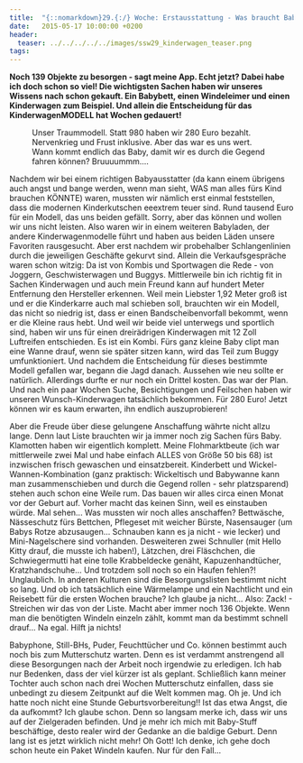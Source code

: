 ```yaml
---
title:  "{::nomarkdown}29.{:/} Woche: Erstausstattung - Was braucht Baby wirklich?"
date:   2015-05-17 10:00:00 +0200
header:
  teaser: ../../../../../images/ssw29_kinderwagen_teaser.png
tags:
---
```

**Noch 139 Objekte zu besorgen - sagt meine App. Echt jetzt? Dabei habe ich doch schon so viel! Die wichtigsten Sachen haben wir unseres Wissens nach schon gekauft. Ein Babybett, einen Windeleimer und einen Kinderwagen zum Beispiel. Und allein die Entscheidung für das KinderwagenMODELL hat Wochen gedauert!**

<figure>
  <img src="../../../../../images/ssw29_kinderwagen.jpg" alt="">
  <figcaption>Unser Traummodell. Statt 980 haben wir 280 Euro bezahlt. Nervenkrieg und Frust inklusive. Aber das war es uns wert. Wann kommt endlich das Baby, damit wir es durch die Gegend fahren können? Bruuuummm....</figcaption>
</figure>

Nachdem wir bei einem richtigen Babyausstatter (da kann einem übrigens auch angst und bange werden, wenn man sieht, WAS man alles fürs Kind brauchen KÖNNTE) waren, mussten wir nämlich erst einmal feststellen, dass die modernen Kinderkutschen eeextrem teuer sind. Rund tausend Euro für ein Modell, das uns beiden gefällt. Sorry, aber das können und wollen wir uns nicht leisten. Also waren wir in einem weiteren Babyladen, der andere Kinderwagenmodelle führt und haben aus beiden Läden unsere Favoriten rausgesucht. Aber erst nachdem wir probehalber Schlangenlinien durch die jeweiligen Geschäfte gekurvt sind. Allein die Verkaufsgespräche waren schon witzig: Da ist von Kombis und Sportwagen die Rede - von Joggern, Geschwisterwagen und Buggys. Mittlerweile bin ich richtig fit in Sachen Kinderwagen und auch mein Freund kann auf hundert Meter Entfernung den Hersteller erkennen. Weil mein Liebster 1,92 Meter groß ist und er die Kinderkarre auch mal schieben soll, brauchten wir ein Modell, das nicht so niedrig ist, dass er einen Bandscheibenvorfall bekommt, wenn er die Kleine raus hebt. Und weil wir beide viel unterwegs und sportlich sind, haben wir uns für einen dreirädrigen Kinderwagen mit 12 Zoll Luftreifen entschieden. Es ist ein Kombi. Fürs ganz kleine Baby clipt man eine Wanne drauf, wenn sie später sitzen kann, wird das Teil zum Buggy umfunktioniert. Und nachdem die Entscheidung für dieses bestimmte Modell gefallen war, begann die Jagd danach. Aussehen wie neu sollte er natürlich. Allerdings durfte er nur noch ein Drittel kosten. Das war der Plan. Und nach ein paar Wochen Suche, Besichtigungen und Feilschen haben wir unseren Wunsch-Kinderwagen tatsächlich bekommen. Für 280 Euro! Jetzt können wir es kaum erwarten, ihn endlich auszuprobieren!

Aber die Freude über diese gelungene Anschaffung währte nicht allzu lange. Denn laut Liste brauchten wir ja immer noch zig Sachen fürs Baby. Klamotten haben wir eigentlich komplett. Meine Flohmarktbeute (ich war mittlerweile zwei Mal und habe einfach ALLES von Größe 50 bis 68) ist inzwischen frisch gewaschen und einsatzbereit. Kinderbett und Wickel-Wannen-Kombination (ganz praktisch: Wickeltisch und Babywanne kann man zusammenschieben und durch die Gegend rollen - sehr platzsparend) stehen auch schon eine Weile rum. Das bauen wir alles circa einen Monat vor der Geburt auf. Vorher macht das keinen Sinn, weil es einstauben würde. Mal sehen... Was mussten wir noch alles anschaffen? Bettwäsche, Nässeschutz fürs Bettchen, Pflegeset mit weicher Bürste, Nasensauger (um Babys Rotze abzusaugen... Schnauben kann es ja nicht - wie lecker) und Mini-Nagelschere sind vorhanden. Desweiteren zwei Schnuller (mit Hello Kitty drauf, die musste ich haben!), Lätzchen, drei Fläschchen, die Schwiegermutti hat eine tolle Krabbeldecke genäht, Kapuzenhandtücher, Kratzhandschuhe... Und trotzdem soll noch so ein Haufen fehlen?! Unglaublich. In anderen Kulturen sind die Besorgungslisten bestimmt nicht so lang. Und ob ich tatsächlich eine Wärmelampe und ein Nachtlicht und ein Reisebett für die ersten Wochen brauche? Ich glaube ja nicht... Also: Zack! - Streichen wir das von der Liste. Macht aber immer noch 136 Objekte. Wenn man die benötigten Windeln einzeln zählt, kommt man da bestimmt schnell drauf... Na egal. Hilft ja nichts!

Babyphone, Still-BHs, Puder, Feuchttücher und Co. können bestimmt auch noch bis zum Mutterschutz warten. Denn es ist verdammt anstrengend all diese Besorgungen nach der Arbeit noch irgendwie zu erledigen. Ich hab nur Bedenken, dass der viel kürzer ist als geplant. Schließlich kann meiner Tochter auch schon nach drei Wochen Mutterschutz einfallen, dass sie unbedingt zu diesem Zeitpunkt auf die Welt kommen mag. Oh je. Und ich hatte noch nicht eine Stunde Geburtsvorbereitung!! Ist das etwa Angst, die da aufkommt? Ich glaube schon. Denn so langsam merke ich, dass wir uns auf der Zielgeraden befinden. Und je mehr ich mich mit Baby-Stuff beschäftige, desto realer wird der Gedanke an die baldige Geburt. Denn lang ist es jetzt wirklich nicht mehr! Oh Gott! Ich denke, ich gehe doch schon heute ein Paket Windeln kaufen. Nur für den Fall...